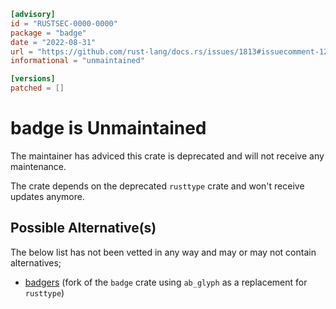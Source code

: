 ```toml
[advisory]
id = "RUSTSEC-0000-0000"
package = "badge"
date = "2022-08-31"
url = "https://github.com/rust-lang/docs.rs/issues/1813#issuecomment-1232875809"
informational = "unmaintained"

[versions]
patched = []
```
# badge is Unmaintained

The maintainer has adviced this crate is deprecated and will not receive any maintenance.

The crate depends on the deprecated `rusttype` crate and won't receive updates
anymore.

## Possible Alternative(s)

 The below list has not been vetted in any way and may or may not contain alternatives;

 - [badgers](https://crates.io/crates/badgers) (fork of the `badge` crate using `ab_glyph` as a replacement for `rusttype`)


